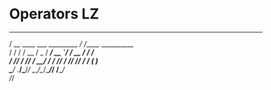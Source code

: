 # Operators LZ


   ____                        __                     
  / __ \____  ___  _________ _/ /_____  __________    
 / / / / __ \/ _ \/ ___/ __ `/ __/ __ \/ ___/ ___/    
/ /_/ / /_/ /  __/ /  / /_/ / /_/ /_/ / /  (__  )     
\____/ .___/\___/_/   \__,_/\__/\____/_/  /____/      
    /_/                                               
